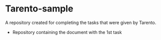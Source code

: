 # Tarento-sample
A repository created for completing the tasks that were given by Tarento.
* Repository containing the document with the 1st task 
